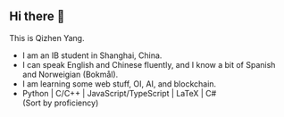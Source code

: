 ## Hi there 👋

This is Qizhen Yang.

- I am an IB student in Shanghai, China.
- I can speak English and Chinese fluently, and I know a bit of Spanish and Norweigian (Bokmål).
- I am learning some web stuff, OI, AI, and blockchain.
- Python | C/C++ | JavaScript/TypeScript | LaTeX | C# <br/>
(Sort by proficiency)
